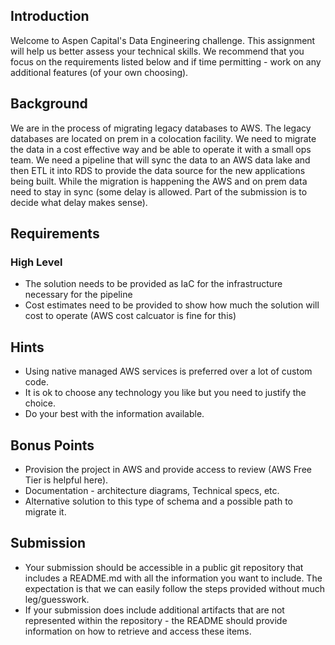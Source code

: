 ## Introduction
Welcome to Aspen Capital's Data Engineering challenge. This assignment will help us better assess your technical skills. We recommend that you focus on the requirements listed below and if time permitting - work on any additional features (of your own choosing).

## Background
We are in the process of migrating legacy databases to AWS. The legacy databases are located on prem in a colocation facility. We need to migrate the data in a cost effective way and be able to operate it with a small ops team. We need a pipeline that will sync the data to an AWS data lake and then ETL it into RDS to provide the data source for the new applications being built. While the migration is happening the AWS and on prem data need to stay in sync (some delay is allowed. Part of the submission is to decide what delay makes sense).

## Requirements
### High Level
* The solution needs to be provided as IaC for the infrastructure necessary for the pipeline
* Cost estimates need to be provided to show how much the solution will cost to operate (AWS cost calcuator is fine for this)

## Hints
* Using native managed AWS services is preferred over a lot of custom code.
* It is ok to choose any technology you like but you need to justify the choice.
* Do your best with the information available.

## Bonus Points
* Provision the project in AWS and provide access to review (AWS Free Tier is helpful here).
* Documentation - architecture diagrams, Technical specs, etc.
* Alternative solution to this type of schema and a possible path to migrate it.

## Submission
* Your submission should be accessible in a public git repository that includes a README.md with all the information you want to include. The expectation is that we can easily follow the steps provided without much leg/guesswork.
* If your submission does include additional artifacts that are not represented within the repository - the README should provide information on how to retrieve and access these items.
